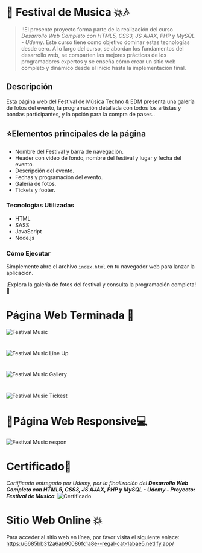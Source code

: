 # 🎉​ Festival de Musica 💥​🎶​

>‼️El presente proyecto forma parte de la realización del curso <em>Desarrollo Web Completo con HTML5, CSS3, JS AJAX, PHP y MySQL - Udemy</em>. Este curso tiene como objetivo dominar estas tecnologías desde cero. A lo largo del curso, se abordan los fundamentos del desarrollo web, se comparten las mejores prácticas de los programadores expertos y se enseña cómo crear un sitio web completo y dinámico desde el inicio hasta la implementación final.

## Descripción

<p>Esta página web del Festival de Música Techno & EDM presenta una galería de fotos del evento, la programación detallada con todos los artistas y bandas participantes, y la opción para la compra de pases..</p>

## ⭐Elementos principales de la página

* Nombre del Festival y barra de navegación.
* Header con video de fondo, nombre del festival y lugar y fecha del evento.
* Descripción del evento.
* Fechas y programación del evento.
* Galeria de fotos.
* Tickets y footer.

### Tecnologías Utilizadas

  * HTML
  * SASS
  * JavaScript
  * Node.js

### Cómo Ejecutar

<p>Simplemente abre el archivo <code>index.html</code> en tu navegador web para lanzar la aplicación.</p>

<p>¡Explora la galería de fotos del festival y consulta la programación completa! 🎉</p>

# Página Web Terminada 💯
![Festival Music](https://github.com/ValenciaTatiana/Festival-de-Musica/assets/157426277/bc266843-9087-455a-be4f-845c9cbae6a4)
#
![Festival Music Line Up](https://github.com/ValenciaTatiana/Festival-de-Musica/assets/157426277/d415965b-9ebb-4e4b-9b3e-295bcf2720b9)
#
![Festival Music Gallery](https://github.com/ValenciaTatiana/Festival-de-Musica/assets/157426277/5454d728-eccb-404d-a44f-c7442554a5d2)
#
![Festival Music Tickest](https://github.com/ValenciaTatiana/Festival-de-Musica/assets/157426277/fca7a34e-6b96-4ba8-8d3f-2b9c5c07fd0c)

# 📲Página Web Responsive💻
![Festival Music respon](https://github.com/ValenciaTatiana/Festival-de-Musica/assets/157426277/cfc64f2b-9aa0-466f-bdd9-8c3013cdd9bf)


# Certificado🏅
_Certificado entregado por Udemy, por la finalización del **Desarrollo Web Completo con HTML5, CSS3, JS AJAX, PHP y MySQL - Udemy - Proyecto: Festival de Musica**._
![Certificado](https://github.com/ValenciaTatiana/Festival-de-Musica/assets/157426277/df8226c3-f905-4b15-9ace-4351391bd967)


# Sitio Web Online 💥
Para acceder al sitio web en línea, por favor visita el siguiente enlace: https://6685bb312a6ab90086fc1a8e--regal-cat-1abae5.netlify.app/
